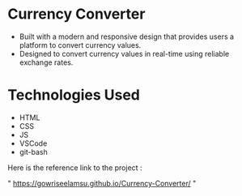 <h1>Currency Converter</h1>

- Built with a modern and responsive design that provides users a platform to convert currency values.
- Designed to convert currency values in real-time using reliable exchange rates.

<h1>Technologies Used</h1>

  - HTML
  - CSS
  - JS
  - VSCode
  - git-bash
 
Here is the reference link to the project :

" https://gowriseelamsu.github.io/Currency-Converter/ "
